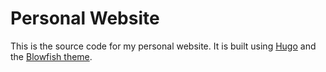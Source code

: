 # Personal Website

This is the source code for my personal website. It is built using [Hugo](https://gohugo.io/) and the [Blowfish theme](https://themes.gohugo.io/themes/blowfish/).

